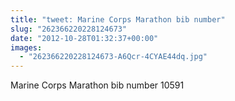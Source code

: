 ```yaml
---
title: "tweet: Marine Corps Marathon bib number"
slug: "262366220228124673"
date: "2012-10-28T01:32:37+00:00"
images:
  - "262366220228124673-A6Qcr-4CYAE44dq.jpg"
---
```

Marine Corps Marathon bib number 10591 